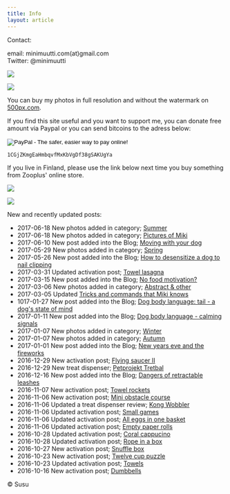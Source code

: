 ```yaml
---
title: Info
layout: article
---
```


Contact:

email: minimuutti.com(at)gmail.com<br/>
Twitter: @minimuutti

[![](https://dl.dropboxusercontent.com/sh/ea1wtnz7z734o12/AADN3gQnG6WMsOFYQTpumxJda/muut/Twitter%20logo_40.jpg)](https://twitter.com/minimuutti)

![](https://lh3.googleusercontent.com/rUi_U-5Iu5bgA0h60ykYVrw8kV3k10DMccmLkt_t2Vs=w245)

You can buy my photos in full resolution and without the watermark on [500px.com](https://500px.com/search?q=minimuutticom&type=market).

If you find this site useful and you want to support me, you can donate free amount via Paypal or you can send bitcoins to the adress below:

<p>
<form action="https://www.paypal.com/cgi-bin/webscr" method="post" target="_top">
<input type="hidden" name="cmd" value="_s-xclick">
<input type="hidden" name="hosted_button_id" value="YSDQ9E3APZA84">
<input type="image" src="https://www.paypalobjects.com/en_US/i/btn/btn_donateCC_LG.gif" border="0" name="submit" alt="PayPal - The safer, easier way to pay online!">
<img alt="" border="0" src="https://www.paypalobjects.com/en_US/i/scr/pixel.gif" width="1" height="1">
</form>
</p>

	1CGjZKmgEaHmbqvfMxKbVgDf38gSAKUgYa


If you live in Finland, please use the link below next time you buy something from Zooplus' online store.

![](https://dl.dropboxusercontent.com/sh/ea1wtnz7z734o12/AACCzL-JjXAN7IzVNYX9e1iCa/muut/minimute_.jpg)

[![](https://lh3.googleusercontent.com/MKwfsbFq7uu2wQQcpBMKzbeTWG_X6GHIw91FFzQ2LGw=w447)](http://clk.tradedoubler.com/click?p(210840)a(2526211)g(19927404)url(http://www.zooplus.fi/))

New and recently updated posts:

* 2017-06-18 New photos added in category; [Summer](/en/photography/finnish-nature/summer/)
* 2017-06-18 New photos added in category; [Pictures of Miki](/en/photography/pictures-of-miki/)
* 2017-06-10 New post added into the Blog; [Moving with your dog](/en/blog/moving-with-your-dog/)
* 2017-05-29 New photos added in category; [Spring](/en/photography/finnish-nature/spring/)
* 2017-05-26 New post added into the Blog; [How to desensitize a dog to nail clipping](/en/blog/how-to-desensitize-a-dog-to-nail-clipping/)
* 2017-03-31 Updated activation post; [Towel lasagna](/en/activation/towel-lasagna/)
* 2017-03-15 New post added into the Blog; [No food motivation?](/en/blog/no-food-motivation/)
* 2017-03-06 New photos added in category; [Abstract & other](/en/photography/abstract-other/)
* 2017-03-05 Updated [Tricks and commands that Miki knows](/en/tricks/tricks-and-cues-that-Miki-knows/)
* 1017-01-27 New post added into the Blog; [Dog body language: tail - a dog's state of mind](/en/blog/dog-body-language-tail-dogs-state-of-mind/)
* 2017-01-11 New post added into the Blog; [Dog body language - calming signals](/en/blog/dog-body-language-calming-signals/)
* 2017-01-07 New photos added in category; [Winter](/en/photography/finnish-nature/winter/)
* 2017-01-07 New photos added in category; [Autumn](/en/photography/finnish-nature/autumn/)
* 2017-01-01 New post added into the Blog; [New years eve and the fireworks](/en/blog/new-years-eve-and-the-fireworks/)
* 2016-12-29 New activation post; [Flying saucer II](/en/activation/flying-saucer-ii/)
* 2016-12-29 New treat dispenser; [Petprojekt Tretbal](/en/treat-dispensers/petprojekt-tretbal/)
* 2016-12-16 New post added into the Blog; [Dangers of retractable leashes](/en/blog/dangers-of-retractable-leashes/)
* 2016-11-07 New activation post; [Towel rockets](/en/activation/towel-rockets/)
* 2016-11-06 New activation post; [Mini obstacle course](/en/activation/mini-obstacle-course/)
* 2016-11-06 Updated a treat dispenser review; [Kong Wobbler](/en/treat-dispensers/kong-wobbler/)
* 2016-11-06 Updated activation post; [Small games](/en/activation/small-games/)
* 2016-11-06 Updated activation post; [All eggs in one basket](/en/activation/all-eggs-in-one-basket/)
* 2016-11-06 Updated activation post; [Empty paper rolls](/en/activation/empty-paper-rolls/)
* 2016-10-28 Updated activation post; [Coral cappucino](/en/activation/coral-cappucino/)
* 2016-10-28 Updated activation post; [Rope in a box](/en/activation/rope-in-a-box/)
* 2016-10-27 New activation post; [Snuffle box](/en/activation/snuffle-box/)
* 2016-10-23 New activation post; [Twelve cup puzzle](/en/activation/twelve-cup-puzzle/)
* 2016-10-23 Updated activation post; [Towels](/en/activation/towels/)
* 2016-10-16 New activation post; [Dumbbells](/en/activation/dumbbells/)

© Susu
